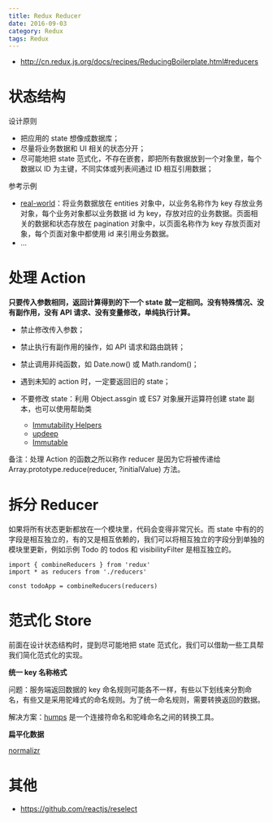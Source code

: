 ```yaml
---
title: Redux Reducer
date: 2016-09-03
category: Redux
tags: Redux
---
```



- http://cn.redux.js.org/docs/recipes/ReducingBoilerplate.html#reducers

# 状态结构
设计原则

- 把应用的 state 想像成数据库；
- 尽量将业务数据和 UI 相关的状态分开；
- 尽可能地把 state 范式化，不存在嵌套，即把所有数据放到一个对象里，每个数据以 ID 为主键，不同实体或列表间通过 ID 相互引用数据；

参考示例

- [real-world](https://github.com/reactjs/redux/tree/master/examples/real-world)：将业务数据放在 entities 对象中，以业务名称作为 key 存放业务对象，每个业务对象都以业务数据 id 为 key，存放对应的业务数据。页面相关的数据和状态存放在 pagination 对象中，以页面名称作为 key 存放页面对象，每个页面对象中都使用 id 来引用业务数据。
- ...

# 处理 Action
**只要传入参数相同，返回计算得到的下一个 state 就一定相同。没有特殊情况、没有副作用，没有 API 请求、没有变量修改，单纯执行计算。**

- 禁止修改传入参数；
- 禁止执行有副作用的操作，如 API 请求和路由跳转；
- 禁止调用非纯函数，如 Date.now() 或 Math.random()；
- 遇到未知的 action 时，一定要返回旧的 state；
- 不要修改 state：利用 Object.assgin 或 ES7 对象展开运算符创建 state 副本，也可以使用帮助类

    - [Immutability Helpers](https://facebook.github.io/react/docs/update.html)
    - [updeep](https://github.com/substantial/updeep)
    - [Immutable](http://facebook.github.io/immutable-js/)

备注：处理 Action 的函数之所以称作 reducer 是因为它将被传递给 Array.prototype.reduce(reducer, ?initialValue) 方法。

# 拆分 Reducer
如果将所有状态更新都放在一个模块里，代码会变得非常冗长。而 state 中有的的字段是相互独立的，有的又是相互依赖的，我们可以将相互独立的字段分到单独的模块里更新，例如示例 Todo 的 todos 和 visibilityFilter 是相互独立的。

```
import { combineReducers } from 'redux'
import * as reducers from './reducers'

const todoApp = combineReducers(reducers)
```

# 范式化 Store
前面在设计状态结构时，提到尽可能地把 state 范式化，我们可以借助一些工具帮我们简化范式化的实现。

**统一 key 名称格式**

问题：服务端返回数据的 key 命名规则可能各不一样，有些以下划线来分割命名，有些又是采用驼峰式的命名规则。为了统一命名规则，需要转换返回的数据。

解决方案：[humps](https://github.com/domchristie/humps) 是一个连接符命名和驼峰命名之间的转换工具。

**扁平化数据**

[normalizr](https://github.com/paularmstrong/normalizr)

# 其他
- https://github.com/reactjs/reselect

